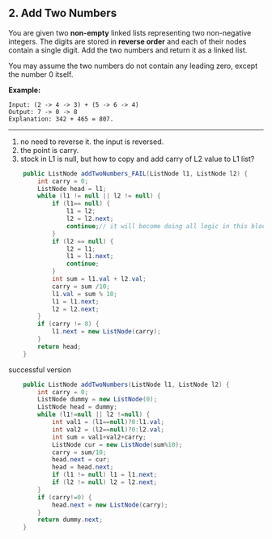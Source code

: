 ## 2. Add Two Numbers

You are given two **non-empty** linked lists representing two non-negative integers. The digits are stored in **reverse order** and each of their nodes contain a single digit. Add the two numbers and return it as a linked list.

You may assume the two numbers do not contain any leading zero, except the number 0 itself.

**Example:**

```
Input: (2 -> 4 -> 3) + (5 -> 6 -> 4)
Output: 7 -> 0 -> 8
Explanation: 342 + 465 = 807.
```

---

1. no need to reverse it. the input is reversed.
2. the point is carry.
3. stock in L1 is null, but how to copy and add carry of L2 value to L1 list?

```java
    public ListNode addTwoNumbers_FAIL(ListNode l1, ListNode l2) {
        int carry = 0;
        ListNode head = l1;
        while (l1 != null || l2 != null) {
            if (l1== null) {
                l1 = l2;
                l2 = l2.next;
                continue;// it will become doing all logic in this block.
            }
            if (l2 == null) {
                l2 = l1;
                l1 = l1.next;
                continue;
            }
            int sum = l1.val + l2.val;
            carry = sum /10;
            l1.val = sum % 10;
            l1 = l1.next;
            l2 = l2.next;
        }
        if (carry != 0) {
            l1.next = new ListNode(carry);
        }
        return head;
    }
```

successful version

```java
    public ListNode addTwoNumbers(ListNode l1, ListNode l2) {
        int carry = 0;
        ListNode dummy = new ListNode(0);
        ListNode head = dummy;
        while (l1!=null || l2 !=null) {
            int val1 = (l1==null)?0:l1.val;
            int val2 = (l2==null)?0:l2.val;
            int sum = val1+val2+carry;
            ListNode cur = new ListNode(sum%10);
            carry = sum/10;
            head.next = cur;
            head = head.next;
            if (l1 != null) l1 = l1.next;
            if (l2 != null) l2 = l2.next;
        }
        if (carry!=0) {
            head.next = new ListNode(carry);
        }
        return dummy.next;
    }
```

